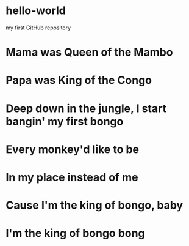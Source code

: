 # hello-world
my first GitHub repository
# Mama was Queen of the Mambo
# Papa was King of the Congo
# Deep down in the jungle, I start bangin' my first bongo
# Every monkey'd like to be
# In my place instead of me
# Cause I'm the king of bongo, baby
# I'm the king of bongo bong

